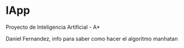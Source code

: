 # IApp
Proyecto de Inteligencia Artificial - A*

Daniel Fernandez, info para saber como hacer el algoritmo manhatan
